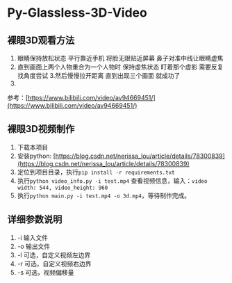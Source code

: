 # Py-Glassless-3D-Video

## 裸眼3D观看方法
1. 眼睛保持放松状态 平行靠近手机 将脸无限贴近屏幕 鼻子对准中线让眼睛虚焦
2. 直到画面上两个人物重合为一个人物时 保持虚焦状态 盯着那个虚影 需要反复找角度尝试
3.然后慢慢拉开距离 直到出现三个画面 就成功了
4.
参考：[https://www.bilibili.com/video/av94669451/](https://www.bilibili.com/video/av94669451/)


## 裸眼3D视频制作
1. 下载本项目
2. 安装python: [https://blog.csdn.net/nerissa_lou/article/details/78300839](https://blog.csdn.net/nerissa_lou/article/details/78300839)
3. 定位到项目目录，执行`pip install -r requirements.txt`
4. 执行`python video_info.py -i test.mp4` 查看视频信息，输入：`video width: 544, video_height: 960`
5. 执行`python main.py -i test.mp4 -o 3d.mp4`，等待制作完成。

## 详细参数说明
1. -i 输入文件
2. -o 输出文件
3. -l 可选，自定义视频左边界
4. -r 可选，自定义视频右边界
5. -s 可选，视频偏移量
